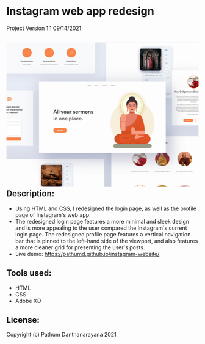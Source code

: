 # Instagram web app redesign
Project Version 1.1 09/14/2021

![alt text](https://github.com/pathumd/Sadaham-Sisila/blob/main/mainmockup.jpg?raw=true)
Description:
--------------
- Using HTML and CSS, I redesigned the login page, as well as the profile page of Instagram's web app.
- The redesigned login page features a more minimal and sleek design and is more appealing to the user compared the Instagram's current login page. The redesigned profile page features a vertical navigation bar that is pinned to the left-hand side of the viewport, and also features a more cleaner grid for presenting the user's posts.
- Live demo: https://pathumd.github.io/instagram-website/

Tools used:
--------------
- HTML
- CSS
- Adobe XD

License:
---------
Copyright (c) Pathum Danthanarayana 2021

